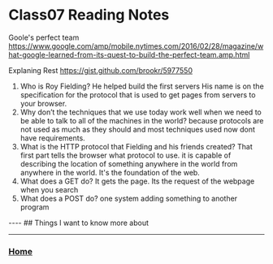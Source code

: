 # Class07 Reading Notes

Goole's perfect team https://www.google.com/amp/mobile.nytimes.com/2016/02/28/magazine/what-google-learned-from-its-quest-to-build-the-perfect-team.amp.html

Explaning Rest https://gist.github.com/brookr/5977550
<ol>
<li>Who is Roy Fielding?
He helped build the first servers
His name is on the specification for the protocol that is used to get pages from servers to your browser.
</li><li>Why don’t the techniques that we use today work well when we need to be able to talk to all of the machines in the world?
because protocols are not used as much as they should and most techniques used now dont have requirements.

</li><li>What is the HTTP protocol that Fielding and his friends created?
That first part tells the browser what protocol to use. it is capable of describing the location of something anywhere in the world from anywhere in the world. It's the foundation of the web. 

</li><li>What does a GET do?
It gets the page. Its the request of the webpage when you search
</li><li>What does a POST do? 
one system adding something to another program
</ol>
----
## Things I want to know more about


---
### [Home](https://github.com/MISalz/301_Reading_Notes)